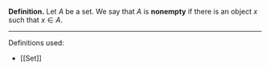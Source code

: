 **Definition.** Let $A$ be a set. We say that $A$ is **nonempty** if there is an object $x$ such that $x\in A$.
***
Definitions used:
- [[Set]]